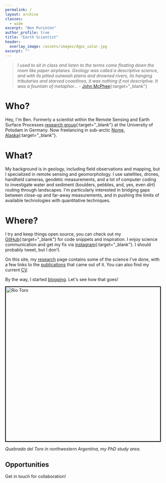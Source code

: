 ```yaml
---
permalink: /
layout: archive
classes:
  - wide
excerpt: "Ben Purinton"
author_profile: true
title: "Earth Scientist"
header:
  overlay_image: /assets/images/dgps_salar.jpg
excerpt: ""
---
```


> _I used to sit in class and listen to the terms come floating down the room like paper airplanes. Geology was called a descriptive science, and with its pitted outwash plains and drowned rivers, its hanging tributaries and starved coastlines, it was nothing if not descriptive. It was a fountain of metaphor..._ - [John McPhee](https://archive.nytimes.com/www.nytimes.com/books/first/m/mcphee-annals.html){:target="_blank"}

# Who?

Hey, I'm Ben. Formerly a scientist within the Remote Sensing and Earth Surface Processes [research group](https://up-rs-esp.github.io/){:target="_blank"} at the University of Potsdam in Germany. Now freelancing in sub-arctic [Nome, Alaska](https://www.visitnomealaska.com/){:target="_blank"}. 

# What?

My background is in geology, including field observations and mapping, but I specialized in remote sensing and geomorphology. I use satellites, drones, handheld cameras, geodetic measurements, and a lot of computer coding to investigate water and sediment (boulders, pebbles, and, yes, even *dirt*) routing through landscapes. I'm particularly interested in bridging gaps between close-up and far-away measurements, and in pushing the limits of available technologies with quantitative techniques. 

# Where?

I try and keep things open source, you can check out my [GitHub](https://github.com/bpurinton){:target="_blank"} for code snippets and inspiration. I enjoy science communication and get my fix via [instagram](https://instagram.com/dirt_facts){:target="_blank"}. I should probably tweet, but I don't.

On this site, my [research](/research/) page contains some of the science I've done, with a few links to the [publications](/publications/) that came out of it. You can also find my current [CV](/cv/). 

By the way, I started [blogging](/blog/). Let's see how that goes!

<img style="border: 2px solid black" src="/assets/images/Toro_full.jpg" alt="Rio Toro" width="500">
<p align="left">
  <i>Quebrada del Toro in northwestern Argentina, my PhD study area.</i>
</p>

## Opportunities
Get in touch for collaboration!